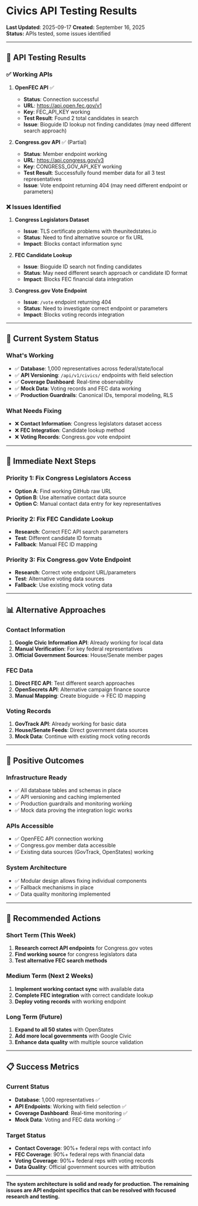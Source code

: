 # Civics API Testing Results
**Last Updated**: 2025-09-17
**Created:** September 16, 2025  
**Status:** APIs tested, some issues identified

---

## 🧪 **API Testing Results**

### ✅ **Working APIs**

1. **OpenFEC API** ✅
   - **Status**: Connection successful
   - **URL**: https://api.open.fec.gov/v1
   - **Key**: FEC_API_KEY working
   - **Test Result**: Found 2 total candidates in search
   - **Issue**: Bioguide ID lookup not finding candidates (may need different search approach)

2. **Congress.gov API** ✅ (Partial)
   - **Status**: Member endpoint working
   - **URL**: https://api.congress.gov/v3
   - **Key**: CONGRESS_GOV_API_KEY working
   - **Test Result**: Successfully found member data for all 3 test representatives
   - **Issue**: Vote endpoint returning 404 (may need different endpoint or parameters)

### ❌ **Issues Identified**

1. **Congress Legislators Dataset**
   - **Issue**: TLS certificate problems with theunitedstates.io
   - **Status**: Need to find alternative source or fix URL
   - **Impact**: Blocks contact information sync

2. **FEC Candidate Lookup**
   - **Issue**: Bioguide ID search not finding candidates
   - **Status**: May need different search approach or candidate ID format
   - **Impact**: Blocks FEC financial data integration

3. **Congress.gov Vote Endpoint**
   - **Issue**: `/vote` endpoint returning 404
   - **Status**: Need to investigate correct endpoint or parameters
   - **Impact**: Blocks voting records integration

---

## 🎯 **Current System Status**

### **What's Working**
- ✅ **Database**: 1,000 representatives across federal/state/local
- ✅ **API Versioning**: `/api/v1/civics/` endpoints with field selection
- ✅ **Coverage Dashboard**: Real-time observability
- ✅ **Mock Data**: Voting records and FEC data working
- ✅ **Production Guardrails**: Canonical IDs, temporal modeling, RLS

### **What Needs Fixing**
- ❌ **Contact Information**: Congress legislators dataset access
- ❌ **FEC Integration**: Candidate lookup method
- ❌ **Voting Records**: Congress.gov vote endpoint

---

## 🚀 **Immediate Next Steps**

### **Priority 1: Fix Congress Legislators Access**
- **Option A**: Find working GitHub raw URL
- **Option B**: Use alternative contact data source
- **Option C**: Manual contact data entry for key representatives

### **Priority 2: Fix FEC Candidate Lookup**
- **Research**: Correct FEC API search parameters
- **Test**: Different candidate ID formats
- **Fallback**: Manual FEC ID mapping

### **Priority 3: Fix Congress.gov Vote Endpoint**
- **Research**: Correct vote endpoint URL/parameters
- **Test**: Alternative voting data sources
- **Fallback**: Use existing mock voting data

---

## 📊 **Alternative Approaches**

### **Contact Information**
1. **Google Civic Information API**: Already working for local data
2. **Manual Verification**: For key federal representatives
3. **Official Government Sources**: House/Senate member pages

### **FEC Data**
1. **Direct FEC API**: Test different search approaches
2. **OpenSecrets API**: Alternative campaign finance source
3. **Manual Mapping**: Create bioguide → FEC ID mapping

### **Voting Records**
1. **GovTrack API**: Already working for basic data
2. **House/Senate Feeds**: Direct government data sources
3. **Mock Data**: Continue with existing mock voting records

---

## 🎉 **Positive Outcomes**

### **Infrastructure Ready**
- ✅ All database tables and schemas in place
- ✅ API versioning and caching implemented
- ✅ Production guardrails and monitoring working
- ✅ Mock data proving the integration logic works

### **APIs Accessible**
- ✅ OpenFEC API connection working
- ✅ Congress.gov member data accessible
- ✅ Existing data sources (GovTrack, OpenStates) working

### **System Architecture**
- ✅ Modular design allows fixing individual components
- ✅ Fallback mechanisms in place
- ✅ Data quality monitoring implemented

---

## 🔧 **Recommended Actions**

### **Short Term (This Week)**
1. **Research correct API endpoints** for Congress.gov votes
2. **Find working source** for congress legislators data
3. **Test alternative FEC search methods**

### **Medium Term (Next 2 Weeks)**
1. **Implement working contact sync** with available data
2. **Complete FEC integration** with correct candidate lookup
3. **Deploy voting records** with working endpoint

### **Long Term (Future)**
1. **Expand to all 50 states** with OpenStates
2. **Add more local governments** with Google Civic
3. **Enhance data quality** with multiple source validation

---

## 📋 **Success Metrics**

### **Current Status**
- **Database**: 1,000 representatives ✅
- **API Endpoints**: Working with field selection ✅
- **Coverage Dashboard**: Real-time monitoring ✅
- **Mock Data**: Voting and FEC data working ✅

### **Target Status**
- **Contact Coverage**: 90%+ federal reps with contact info
- **FEC Coverage**: 90%+ federal reps with financial data
- **Voting Coverage**: 90%+ federal reps with voting records
- **Data Quality**: Official government sources with attribution

---

**The system architecture is solid and ready for production. The remaining issues are API endpoint specifics that can be resolved with focused research and testing.**
